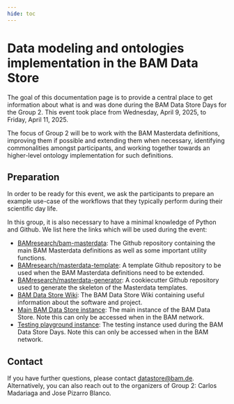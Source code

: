 ```yaml
---
hide: toc
---
```


# Data modeling and ontologies implementation in the BAM Data Store

The goal of this documentation page is to provide a central place to get information about what is and was done during the BAM Data Store Days for the Group 2. This event took place from Wednesday, April 9, 2025, to Friday, April 11, 2025.

The focus of Group 2 will be to work with the BAM Masterdata definitions, improving them if possible and extending them when necessary, identifying commonalities amongst participants, and working together towards an higher-level ontology implementation for such definitions.


## Preparation

In order to be ready for this event, we ask the participants to prepare an example use-case of the workflows that they typically perform during their scientific day life.

In this group, it is also necessary to have a minimal knowledge of Python and Github. We list here the links which will be used during the event:

- [BAMresearch/bam-masterdata](https://github.com/BAMresearch/bam-masterdata): The Github repository containing the main BAM Masterdata definitions as well as some important utility functions.
- [BAMresearch/masterdata-template](https://github.com/BAMresearch/masterdata-template): A template Github repository to be used when the BAM Masterdata definitions need to be extended.
- [BAMresearch/masterdata-generator](https://github.com/BAMresearch/masterdata-generator): A cookiecutter Github repository used to generate the skeleton of the Masterdata templates.
- [BAM Data Store Wiki](https://datastore.bam.de/en/home): The BAM Data Store Wiki containing useful information about the software and project.
- [Main BAM Data Store instance](https://main.datastore.bam.de/): The main instance of the BAM Data Store. Note this can only be accessed when in the BAM network.
- [Testing playground instance](https://bam-openbis01.germanywestcentral.cloudapp.azure.com/): The testing instance used during the BAM Data Store Days. Note this can only be accessed when in the BAM network.


## Contact

If you have further questions, please contact [datastore@bam.de](mailto:datastore@bam.de). Alternatively, you can also reach out to the organizers of Group 2: Carlos Madariaga and Jose Pizarro Blanco.


